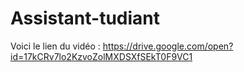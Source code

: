 # Assistant-tudiant
Voici le lien du vidéo :
https://drive.google.com/open?id=17kCRv7lo2KzvoZolMXDSXfSEkT0F9VC1
